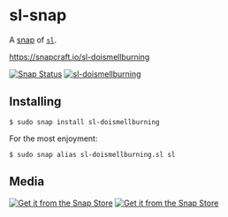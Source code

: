 # sl-snap

A [snap](https://snapcraft.io/) of [`sl`](https://github.com/mtoyoda/sl).

https://snapcraft.io/sl-doismellburning

[![Snap Status](https://build.snapcraft.io/badge/doismellburning/sl-snap.svg)](https://build.snapcraft.io/user/doismellburning/sl-snap)
[![sl-doismellburning](https://snapcraft.io/sl-doismellburning/badge.svg)](https://snapcraft.io/sl-doismellburning)

## Installing

```
$ sudo snap install sl-doismellburning
```

For the most enjoyment:

```
$ sudo snap alias sl-doismellburning.sl sl
```

## Media

[![Get it from the Snap Store](https://snapcraft.io/static/images/badges/en/snap-store-black.svg)](https://snapcraft.io/sl-doismellburning)
[![Get it from the Snap Store](https://snapcraft.io/static/images/badges/en/snap-store-white.svg)](https://snapcraft.io/sl-doismellburning)
